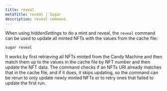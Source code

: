 ```yaml
---
title: reveal
metaTitle: reveal | Sugar
description: reveal command.
---
```


When using *hiddenSettings* to do a mint and reveal, the `reveal` command can be used to update all minted NFTs with the values from the cache file:

```
sugar reveal
```

It works by first retrieving all NFTs minted from the Candy Machine and then match them up to the values in the cache file by NFT number and then update the NFT data. The command checks if an NFTs URI already matches that in the cache file, and if it does, it skips updating, so the command can be rerun to only update newly minted NFTs or to retry ones that failed to update the first run.